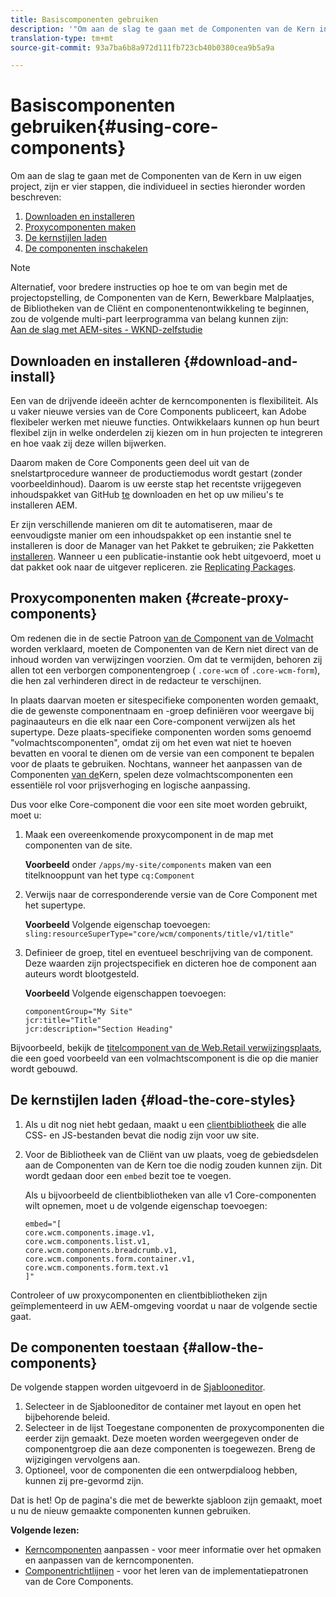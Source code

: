 ```yaml
---
title: Basiscomponenten gebruiken
description: '"Om aan de slag te gaan met de Componenten van de Kern in uw eigen project, zijn er drie stappen te volgen: download en installeer, creeer volmachtscomponenten, laad de kernstijlen, en sta de componenten op uw malplaatjes toe."'
translation-type: tm+mt
source-git-commit: 93a7ba6b8a972d111fb723cb40b0380cea9b5a9a

---
```



# Basiscomponenten gebruiken{#using-core-components}

Om aan de slag te gaan met de Componenten van de Kern in uw eigen project, zijn er vier stappen, die individueel in secties hieronder worden beschreven:

1. [Downloaden en installeren](#download-and-install)
1. [Proxycomponenten maken](#create-proxy-components)
1. [De kernstijlen laden](#load-the-core-styles)
1. [De componenten inschakelen](#allow-the-components)

>[!NOTE]
>
>Alternatief, voor bredere instructies op hoe te om van begin met de projectopstelling, de Componenten van de Kern, Bewerkbare Malplaatjes, de Bibliotheken van de Cliënt en componentenontwikkeling te beginnen, zou de volgende multi-part leerprogramma van belang kunnen zijn:\
>[Aan de slag met AEM-sites - WKND-zelfstudie](https://docs.adobe.com/content/help/en/experience-manager-learn/getting-started-wknd-tutorial-develop/overview.html)

## Downloaden en installeren {#download-and-install}

Een van de drijvende ideeën achter de kerncomponenten is flexibiliteit. Als u vaker nieuwe versies van de Core Components publiceert, kan Adobe flexibeler werken met nieuwe functies. Ontwikkelaars kunnen op hun beurt flexibel zijn in welke onderdelen zij kiezen om in hun projecten te integreren en hoe vaak zij deze willen bijwerken.

Daarom maken de Core Components geen deel uit van de snelstartprocedure wanneer de productiemodus wordt gestart (zonder voorbeeldinhoud). Daarom is uw eerste stap het recentste vrijgegeven inhoudspakket van GitHub [te](https://github.com/adobe/aem-core-wcm-components/releases/latest) downloaden en het op uw milieu&#39;s te installeren AEM.

Er zijn verschillende manieren om dit te automatiseren, maar de eenvoudigste manier om een inhoudspakket op een instantie snel te installeren is door de Manager van het Pakket te gebruiken; zie Pakketten [installeren](https://docs.adobe.com/content/help/en/experience-manager-65/administering/contentmanagement/package-manager.html#installing-packages). Wanneer u een publicatie-instantie ook hebt uitgevoerd, moet u dat pakket ook naar de uitgever repliceren. zie [Replicating Packages](https://docs.adobe.com/content/help/en/experience-manager-65/administering/contentmanagement/package-manager.html#replicating-packages).

<!-- 

Comment Type: annotation
Last Modified By: ims-author-CE1E2CE451D1F0680A490D45@AdobeID
Last Modified Date: 2017-04-17T16:42:59.142-0400

Should we be promoting embedding the core-component package as an artifact in a customer application, reasoning as follows: 1) a customer application is required to leverage core components (at a minimum, proxy components must be defined) 2) a customer application must be updated to leverage new versions of core components (since it requires adjusting the sling:resourceSuperType to point at the new version of the component) It seems the only time theres an advantage to installing a release directly is if a bug-fix (non version-changing) release of core-components is cut, and it doesnt coincide with an application deployment. WDYT? For example, recommend doing this for ACS Commons which has a similar use-case (https://adobe-consulting-services.github.io/acs-aem-commons/pages/maven.html) We can of course keep the instructions for manually deploying, since some will want to do this, or the bug-fix use-case will appear.

 -->

## Proxycomponenten maken {#create-proxy-components}

Om redenen die in de sectie Patroon [van de Component van de Volmacht](/help/developing/guidelines.md#proxy-component-pattern) worden verklaard, moeten de Componenten van de Kern niet direct van de inhoud worden van verwijzingen voorzien. Om dat te vermijden, behoren zij allen tot een verborgen componentengroep ( `.core-wcm` of `.core-wcm-form`), die hen zal verhinderen direct in de redacteur te verschijnen.

In plaats daarvan moeten er sitespecifieke componenten worden gemaakt, die de gewenste componentnaam en -groep definiëren voor weergave bij paginaauteurs en die elk naar een Core-component verwijzen als het supertype. Deze plaats-specifieke componenten worden soms genoemd &quot;volmachtscomponenten&quot;, omdat zij om het even wat niet te hoeven bevatten en vooral te dienen om de versie van een component te bepalen voor de plaats te gebruiken. Nochtans, wanneer het aanpassen van de Componenten [van de](/help/developing/customizing.md)Kern, spelen deze volmachtscomponenten een essentiële rol voor prijsverhoging en logische aanpassing.

Dus voor elke Core-component die voor een site moet worden gebruikt, moet u:

1. Maak een overeenkomende proxycomponent in de map met componenten van de site.

   **Voorbeeld** onder `/apps/my-site/components` maken van een titelknooppunt van het type `cq:Component`

1. Verwijs naar de corresponderende versie van de Core Component met het supertype.

   **Voorbeeld** Volgende eigenschap toevoegen:\
   `sling:resourceSuperType="core/wcm/components/title/v1/title"`

1. Definieer de groep, titel en eventueel beschrijving van de component. Deze waarden zijn projectspecifiek en dicteren hoe de component aan auteurs wordt blootgesteld.

   **Voorbeeld** Volgende eigenschappen toevoegen:

   ```shell
   componentGroup="My Site"
   jcr:title="Title"  
   jcr:description="Section Heading"
   ```

Bijvoorbeeld, bekijk de [titelcomponent van de Web.Retail verwijzingsplaats](https://github.com/Adobe-Marketing-Cloud/aem-sample-we-retail/blob/master/ui.apps/src/main/content/jcr_root/apps/weretail/components/content/title/.content.xml), die een goed voorbeeld van een volmachtscomponent is die op die manier wordt gebouwd.

## De kernstijlen laden {#load-the-core-styles}

<!-- 

Comment Type: annotation
Last Modified By: ims-author-CE1E2CE451D1F0680A490D45@AdobeID
Last Modified Date: 2017-04-17T16:57:16.414-0400

Styles is odd in that most Core Components do not have CSS; very few even have structural CSS (breadcrumbs, list) It may be more apt to title this section: Load the Core JavaScript and CSS or Load the Core Client Libraries ?

 -->

<!-- 

Comment Type: annotation
Last Modified By: ims-author-CE1E2CE451D1F0680A490D45@AdobeID
Last Modified Date: 2017-04-17T17:41:37.115-0400

This section seems to cover the "sites" clientlibs for core components; Do we need a section for ensuring the editor clientlibs are loaded in the Page Editor? Pending: https://github.com/Adobe-Marketing-Cloud/aem-core-wcm-components/issues/15

 -->

<!-- 

Comment Type: annotation
Last Modified By: cotescu
Last Modified Date: 2018-03-09T10:45:52.812-0500

Load the Core Client Libraries sounds way better

 -->

1. Als u dit nog niet hebt gedaan, maakt u een [clientbibliotheek](https://docs.adobe.com/content/help/en/experience-manager-65/developing/introduction/clientlibs.html) die alle CSS- en JS-bestanden bevat die nodig zijn voor uw site.
1. Voor de Bibliotheek van de Cliënt van uw plaats, voeg de gebiedsdelen aan de Componenten van de Kern toe die nodig zouden kunnen zijn. Dit wordt gedaan door een `embed` bezit toe te voegen.

   Als u bijvoorbeeld de clientbibliotheken van alle v1 Core-componenten wilt opnemen, moet u de volgende eigenschap toevoegen:

   ```shell
   embed="[  
   core.wcm.components.image.v1,  
   core.wcm.components.list.v1,  
   core.wcm.components.breadcrumb.v1,  
   core.wcm.components.form.container.v1,  
   core.wcm.components.form.text.v1  
   ]"
   ```

Controleer of uw proxycomponenten en clientbibliotheken zijn geïmplementeerd in uw AEM-omgeving voordat u naar de volgende sectie gaat.

## De componenten toestaan {#allow-the-components}

De volgende stappen worden uitgevoerd in de [Sjablooneditor](https://docs.adobe.com/content/help/en/experience-manager-cloud-service/sites/authoring/features/templates.html).

1. Selecteer in de Sjablooneditor de container met layout en open het bijbehorende beleid.
1. Selecteer in de lijst Toegestane componenten de proxycomponenten die eerder zijn gemaakt. Deze moeten worden weergegeven onder de componentgroep die aan deze componenten is toegewezen. Breng de wijzigingen vervolgens aan.
1. Optioneel, voor de componenten die een ontwerpdialoog hebben, kunnen zij pre-gevormd zijn.

Dat is het! Op de pagina&#39;s die met de bewerkte sjabloon zijn gemaakt, moet u nu de nieuw gemaakte componenten kunnen gebruiken.

**Volgende lezen:**

* [Kerncomponenten](/help/developing/customizing.md) aanpassen - voor meer informatie over het opmaken en aanpassen van de kerncomponenten.
* [Componentrichtlijnen](/help/developing/guidelines.md) - voor het leren van de implementatiepatronen van de Core Components.

